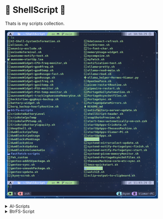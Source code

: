 # 🐚 ShellScript 📜

Thats is my scripts collection.

![Scripts preview](https://github.com/jKy0n/ShellScript/blob/main/.media/screenshot-2025-06-28.png)


<details>
<summary>AI-Scripts</summary>
- AI-Shell-SystemInformation.sh: Script to make AI better response system info
</details>
<details>
<summary>BtrFS-Script</summary>
- Filesystem-show-script.sh: For better view filesystem at all
</details>